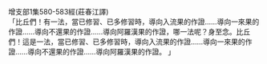 增支部1集580-583經(莊春江譯)  
「比丘們！有一法，當已修習、已多修習時，導向入流果的作證……導向一來果的作證……導向不還果的作證……導向阿羅漢果的作證，哪一法呢？身至念。比丘們！這是一法，當已修習、已多修習時，導向入流果的作證……導向一來果的作證……導向不還果的作證……導向阿羅漢果的作證。 」  
  
  
